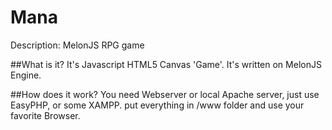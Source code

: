 Mana
====
Description:
MelonJS RPG game


##What is it?
It's Javascript HTML5 Canvas 'Game'. It's written on MelonJS Engine.


##How does it work?
You need Webserver or local Apache server, just use EasyPHP, or some XAMPP. put everything in /www folder
and use your favorite Browser.
